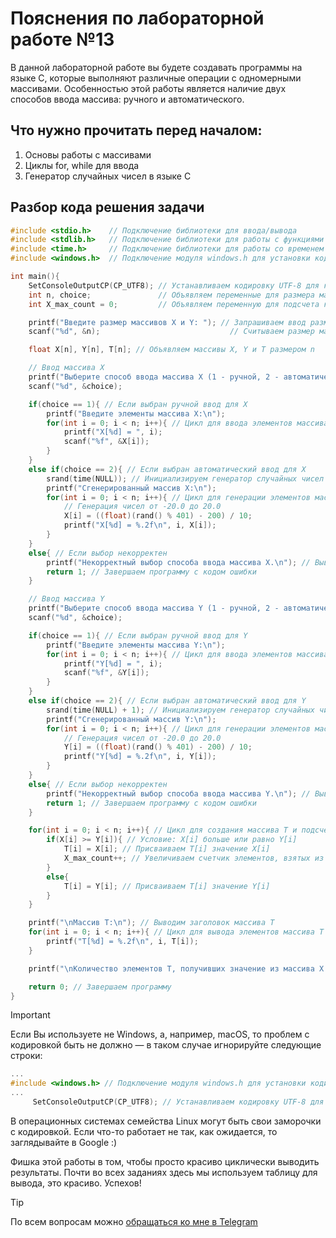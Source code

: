 # Пояснения по лабораторной работе №13

В данной лабораторной работе вы будете создавать программы на языке C, которые выполняют различные операции с одномерными массивами. Особенностью этой работы является наличие двух способов ввода массива: ручного и автоматического.

## Что нужно прочитать перед началом:
1. Основы работы с массивами
2. Циклы for, while для ввода
3. Генератор случайных чисел в языке C

## Разбор кода решения задачи

```c
#include <stdio.h>    // Подключение библиотеки для ввода/вывода
#include <stdlib.h>   // Подключение библиотеки для работы с функциями генерации случайных чисел
#include <time.h>     // Подключение библиотеки для работы со временем
#include <windows.h>  // Подключение модуля windows.h для установки кодировки вывода

int main(){
    SetConsoleOutputCP(CP_UTF8); // Устанавливаем кодировку UTF-8 для корректного отображения русских символов
    int n, choice;               // Объявляем переменные для размера массивов и выбора способа ввода
    int X_max_count = 0;         // Объявляем переменную для подсчета количества элементов, взятых из массива X

    printf("Введите размер массивов X и Y: "); // Запрашиваем ввод размера массивов
    scanf("%d", &n);                             // Считываем размер массивов

    float X[n], Y[n], T[n]; // Объявляем массивы X, Y и T размером n

    // Ввод массива X
    printf("Выберите способ ввода массива X (1 - ручной, 2 - автоматический): "); // Запрашиваем выбор способа ввода для X
    scanf("%d", &choice);                                                      // Считываем выбор

    if(choice == 1){ // Если выбран ручной ввод для X
        printf("Введите элементы массива X:\n");
        for(int i = 0; i < n; i++){ // Цикл для ввода элементов массива X
            printf("X[%d] = ", i);
            scanf("%f", &X[i]);
        }
    }
    else if(choice == 2){ // Если выбран автоматический ввод для X
        srand(time(NULL)); // Инициализируем генератор случайных чисел
        printf("Сгенерированный массив X:\n");
        for(int i = 0; i < n; i++){ // Цикл для генерации элементов массива X
            // Генерация чисел от -20.0 до 20.0
            X[i] = ((float)(rand() % 401) - 200) / 10;
            printf("X[%d] = %.2f\n", i, X[i]);
        }
    }
    else{ // Если выбор некорректен
        printf("Некорректный выбор способа ввода массива X.\n"); // Выводим сообщение об ошибке
        return 1; // Завершаем программу с кодом ошибки
    }

    // Ввод массива Y
    printf("Выберите способ ввода массива Y (1 - ручной, 2 - автоматический): "); // Запрашиваем выбор способа ввода для Y
    scanf("%d", &choice);                                                      // Считываем выбор

    if(choice == 1){ // Если выбран ручной ввод для Y
        printf("Введите элементы массива Y:\n");
        for(int i = 0; i < n; i++){ // Цикл для ввода элементов массива Y
            printf("Y[%d] = ", i);
            scanf("%f", &Y[i]);
        }
    }
    else if(choice == 2){ // Если выбран автоматический ввод для Y
        srand(time(NULL) + 1); // Инициализируем генератор случайных чисел с другим начальным значением для разнообразия
        printf("Сгенерированный массив Y:\n");
        for(int i = 0; i < n; i++){ // Цикл для генерации элементов массива Y
            // Генерация чисел от -20.0 до 20.0
            Y[i] = ((float)(rand() % 401) - 200) / 10;
            printf("Y[%d] = %.2f\n", i, Y[i]);
        }
    }
    else{ // Если выбор некорректен
        printf("Некорректный выбор способа ввода массива Y.\n"); // Выводим сообщение об ошибке
        return 1; // Завершаем программу с кодом ошибки
    }

    for(int i = 0; i < n; i++){ // Цикл для создания массива T и подсчета количества элементов из X
        if(X[i] >= Y[i]){ // Условие: X[i] больше или равно Y[i]
            T[i] = X[i]; // Присваиваем T[i] значение X[i]
            X_max_count++; // Увеличиваем счетчик элементов, взятых из X
        }
        else{
            T[i] = Y[i]; // Присваиваем T[i] значение Y[i]
        }
    }

    printf("\nМассив T:\n"); // Выводим заголовок массива T
    for(int i = 0; i < n; i++){ // Цикл для вывода элементов массива T
        printf("T[%d] = %.2f\n", i, T[i]);
    }

    printf("\nКоличество элементов T, получивших значение из массива X: %d\n", X_max_count); // Выводим количество элементов, взятых из X

    return 0; // Завершаем программу
}
```

> [!IMPORTANT]
> Если Вы используете не Windows, а, например, macOS, то проблем с кодировкой быть не должно — в таком случае игнорируйте следующие строки:
> ```c
> ...
> #include <windows.h> // Подключение модуля windows.h для установки кодировки вывода
> ...
>      SetConsoleOutputCP(CP_UTF8); // Устанавливаем кодировку UTF-8 для вывода в консоли русских символов: иначе будут иероглифы
> ```
>
> В операционных системах семейства Linux могут быть свои заморочки с кодировкой. Если что-то работает не так, как ожидается, то заглядывайте в Google :)

Фишка этой работы в том, чтобы просто красиво циклически выводить результаты. Почти во всех заданиях здесь мы используем таблицу для вывода, это красиво. Успехов!

> [!TIP]
> По всем вопросам можно [обращаться ко мне в Telegram](https://t.me/plunkzy)
